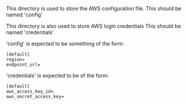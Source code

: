 This directory is used to store the AWS configuration file.
This should be named 'config'

This directory is also used to store AWS login credentials
This should be named 'credentials'

'config' is expected to be something of the form:

```
[default]
region=
endpoint_url=
```

'credentials' is expected to be of the form:

```
[default]
aws_access_key_id=
aws_secret_access_key=
```